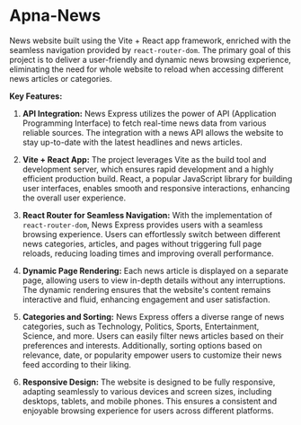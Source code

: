 # Apna-News

News  website built using the Vite + React app framework, enriched with the seamless navigation provided by `react-router-dom`. The primary goal of this project is to deliver a user-friendly and dynamic news browsing experience, eliminating the need for whole website to reload when accessing different news articles or categories.

**Key Features:**

1. **API Integration:** News Express utilizes the power of API (Application Programming Interface) to fetch real-time news data from various reliable sources. The integration with a news API allows the website to stay up-to-date with the latest headlines and news articles.

2. **Vite + React App:** The project leverages Vite as the build tool and development server, which ensures rapid development and a highly efficient production build. React, a popular JavaScript library for building user interfaces, enables smooth and responsive interactions, enhancing the overall user experience.

3. **React Router for Seamless Navigation:** With the implementation of `react-router-dom`, News Express provides users with a seamless browsing experience. Users can effortlessly switch between different news categories, articles, and pages without triggering full page reloads, reducing loading times and improving overall performance.

4. **Dynamic Page Rendering:** Each news article is displayed on a separate page, allowing users to view in-depth details without any interruptions. The dynamic rendering ensures that the website's content remains interactive and fluid, enhancing engagement and user satisfaction.

5. **Categories and Sorting:** News Express offers a diverse range of news categories, such as Technology, Politics, Sports, Entertainment, Science, and more. Users can easily filter news articles based on their preferences and interests. Additionally, sorting options based on relevance, date, or popularity empower users to customize their news feed according to their liking.

6. **Responsive Design:** The website is designed to be fully responsive, adapting seamlessly to various devices and screen sizes, including desktops, tablets, and mobile phones. This ensures a consistent and enjoyable browsing experience for users across different platforms.


